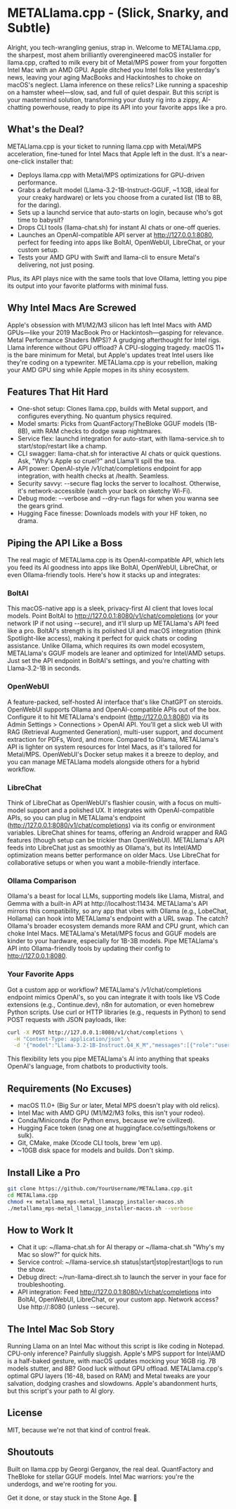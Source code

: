 # METALlama.cpp - (Slick, Snarky, and Subtle)

Alright, you tech-wrangling genius, strap in. Welcome to METALlama.cpp, the sharpest, most ahem brilliantly overengineered macOS installer for llama.cpp, crafted to milk every bit of Metal/MPS power from your forgotten Intel Mac with an AMD GPU. Apple ditched you Intel folks like yesterday's news, leaving your aging MacBooks and Hackintoshes to choke on macOS's neglect. Llama inference on these relics? Like running a spaceship on a hamster wheel—slow, sad, and full of quiet despair. But this script is your mastermind solution, transforming your dusty rig into a zippy, AI-chatting powerhouse, ready to pipe its API into your favorite apps like a pro.

## What's the Deal?

METALlama.cpp is your ticket to running llama.cpp with Metal/MPS acceleration, fine-tuned for Intel Macs that Apple left in the dust. It's a near-one-click installer that:

- Deploys llama.cpp with Metal/MPS optimizations for GPU-driven performance.
- Grabs a default model (Llama-3.2-1B-Instruct-GGUF, ~1.1GB, ideal for your creaky hardware) or lets you choose from a curated list (1B to 8B, for the daring).
- Sets up a launchd service that auto-starts on login, because who's got time to babysit?
- Drops CLI tools (llama-chat.sh) for instant AI chats or one-off queries.
- Launches an OpenAI-compatible API server at http://127.0.0.1:8080, perfect for feeding into apps like BoltAI, OpenWebUI, LibreChat, or your custom setup.
- Tests your AMD GPU with Swift and llama-cli to ensure Metal's delivering, not just posing.

Plus, its API plays nice with the same tools that love Ollama, letting you pipe its output into your favorite platforms with minimal fuss.

## Why Intel Macs Are Screwed

Apple's obsession with M1/M2/M3 silicon has left Intel Macs with AMD GPUs—like your 2019 MacBook Pro or Hackintosh—gasping for relevance. Metal Performance Shaders (MPS)? A grudging afterthought for Intel rigs. Llama inference without GPU offload? A CPU-slogging tragedy. macOS 11+ is the bare minimum for Metal, but Apple's updates treat Intel users like they're coding on a typewriter. METALlama.cpp is your rebellion, making your AMD GPU sing while Apple mopes in its shiny ecosystem.

## Features That Hit Hard

- One-shot setup: Clones llama.cpp, builds with Metal support, and configures everything. No quantum physics required.
- Model smarts: Picks from QuantFactory/TheBloke GGUF models (1B-8B), with RAM checks to dodge swap nightmares.
- Service flex: launchd integration for auto-start, with llama-service.sh to start/stop/restart like a champ.
- CLI swagger: llama-chat.sh for interactive AI chats or quick questions. Ask, "Why's Apple so cruel?" and Llama'll spill the tea.
- API power: OpenAI-style /v1/chat/completions endpoint for app integration, with health checks at /health. Seamless.
- Security savvy: --secure flag locks the server to localhost. Otherwise, it's network-accessible (watch your back on sketchy Wi-Fi).
- Debug mode: --verbose and --dry-run flags for when you wanna see the gears grind.
- Hugging Face finesse: Downloads models with your HF token, no drama.

## Piping the API Like a Boss

The real magic of METALlama.cpp is its OpenAI-compatible API, which lets you feed its AI goodness into apps like BoltAI, OpenWebUI, LibreChat, or even Ollama-friendly tools. Here's how it stacks up and integrates:

### BoltAI
This macOS-native app is a sleek, privacy-first AI client that loves local models. Point BoltAI to http://127.0.0.1:8080/v1/chat/completions (or your network IP if not using --secure), and it'll slurp up METALlama's API feed like a pro. BoltAI's strength is its polished UI and macOS integration (think Spotlight-like access), making it perfect for quick chats or coding assistance. Unlike Ollama, which requires its own model ecosystem, METALlama's GGUF models are leaner and optimized for Intel/AMD setups. Just set the API endpoint in BoltAI's settings, and you're chatting with Llama-3.2-1B in seconds.

### OpenWebUI
A feature-packed, self-hosted AI interface that's like ChatGPT on steroids. OpenWebUI supports Ollama and OpenAI-compatible APIs out of the box. Configure it to hit METALlama's endpoint (http://127.0.0.1:8080) via its Admin Settings > Connections > OpenAI API. You'll get a slick web UI with RAG (Retrieval Augmented Generation), multi-user support, and document extraction for PDFs, Word, and more. Compared to Ollama, METALlama's API is lighter on system resources for Intel Macs, as it's tailored for Metal/MPS. OpenWebUI's Docker setup makes it a breeze to deploy, and you can manage METALlama models alongside others for a hybrid workflow.

### LibreChat
Think of LibreChat as OpenWebUI's flashier cousin, with a focus on multi-model support and a polished UX. It integrates with OpenAI-compatible APIs, so you can plug in METALlama's endpoint (http://127.0.0.1:8080/v1/chat/completions) via its config or environment variables. LibreChat shines for teams, offering an Android wrapper and RAG features (though setup can be trickier than OpenWebUI). METALlama's API feeds into LibreChat just as smoothly as Ollama's, but its Intel/AMD optimization means better performance on older Macs. Use LibreChat for collaborative setups or when you want a mobile-friendly interface.

### Ollama Comparison
Ollama's a beast for local LLMs, supporting models like Llama, Mistral, and Gemma with a built-in API at http://localhost:11434. METALlama's API mirrors this compatibility, so any app that vibes with Ollama (e.g., LobeChat, Hollama) can hook into METALlama's endpoint with a URL swap. The catch? Ollama's broader ecosystem demands more RAM and CPU grunt, which can choke Intel Macs. METALlama's Metal/MPS focus and GGUF models are kinder to your hardware, especially for 1B-3B models. Pipe METALlama's API into Ollama-friendly tools by updating their config to http://127.0.0.1:8080.

### Your Favorite Apps
Got a custom app or workflow? METALlama's /v1/chat/completions endpoint mimics OpenAI's, so you can integrate it with tools like VS Code extensions (e.g., Continue.dev), n8n for automation, or even homebrew Python scripts. Use curl or HTTP libraries (e.g., requests in Python) to send POST requests with JSON payloads, like:

```bash
curl -X POST http://127.0.0.1:8080/v1/chat/completions \
  -H "Content-Type: application/json" \
  -d '{"model":"Llama-3.2-1B-Instruct.Q4_K_M","messages":[{"role":"user","content":"Fix my code"}]}'
```

This flexibility lets you pipe METALlama's AI into anything that speaks OpenAI's language, from chatbots to productivity tools.

## Requirements (No Excuses)

- macOS 11.0+ (Big Sur or later, Metal MPS doesn't play with old relics).
- Intel Mac with AMD GPU (M1/M2/M3 folks, this isn't your rodeo).
- Conda/Miniconda (for Python envs, because we're civilized).
- Hugging Face token (snag one at huggingface.co/settings/tokens or sulk).
- Git, CMake, make (Xcode CLI tools, brew 'em up).
- ~10GB disk space for models and builds. Don't skimp.

## Install Like a Pro

```bash
git clone https://github.com/YourUsername/METALlama.cpp.git
cd METALlama.cpp
chmod +x metallama_mps-metal_llamacpp_installer-macos.sh
./metallama_mps-metal_llamacpp_installer-macos.sh --verbose
```

## How to Work It

- Chat it up: ~/llama-chat.sh for AI therapy or ~/llama-chat.sh "Why's my Mac so slow?" for quick hits.
- Service control: ~/llama-service.sh status|start|stop|restart|logs to run the show.
- Debug direct: ~/run-llama-direct.sh to launch the server in your face for troubleshooting.
- API integration: Feed http://127.0.0.1:8080/v1/chat/completions into BoltAI, OpenWebUI, LibreChat, or your custom app. Network access? Use http://<your-ip>:8080 (unless --secure).

## The Intel Mac Sob Story

Running Llama on an Intel Mac without this script is like coding in Notepad. CPU-only inference? Painfully sluggish. Apple's MPS support for Intel/AMD is a half-baked gesture, with macOS updates mocking your 16GB rig. 7B models stutter, and 8B? Good luck without GPU offload. METALlama.cpp's optimal GPU layers (16-48, based on RAM) and Metal tweaks are your salvation, dodging crashes and slowdowns. Apple's abandonment hurts, but this script's your path to AI glory.

## License

MIT, because we're not that kind of control freak.

## Shoutouts

Built on llama.cpp by Georgi Gerganov, the real deal. QuantFactory and TheBloke for stellar GGUF models. Intel Mac warriors: you're the underdogs, and we're rooting for you.

Get it done, or stay stuck in the Stone Age. 🚀
